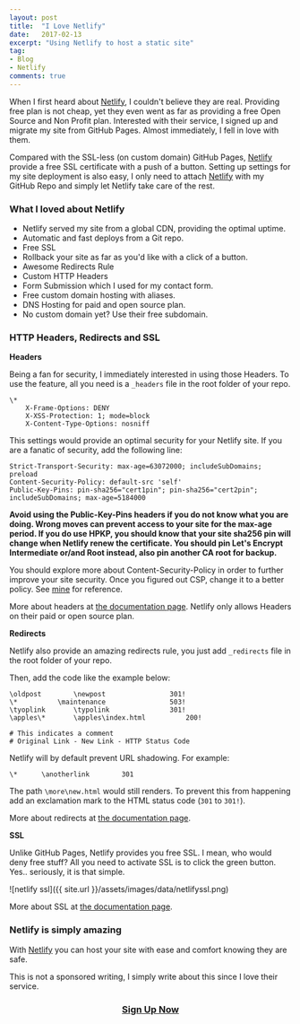 ```yaml
---
layout: post
title:  "I Love Netlify"
date:   2017-02-13
excerpt: "Using Netlify to host a static site"
tag:
- Blog
- Netlify
comments: true
---
```

When I first heard about <a href="https://www.netlify.com" target="_blank" rel="noopener nofollow noreferrer">Netlify</a>, I couldn't believe they are real. Providing free plan is not cheap, yet they even went as far as providing a free Open Source and Non Profit plan. Interested with their service, I signed up and migrate my site from GitHub Pages. Almost immediately, I fell in love with them.

Compared with the SSL-less (on custom domain) GitHub Pages, <a href="https://www.netlify.com" target="_blank" rel="noopener nofollow noreferrer">Netlify</a> provide a free SSL certificate with a push of a button. Setting up settings for my site deployment is also easy, I only need to attach <a href="https://www.netlify.com" target="_blank" rel="noopener nofollow noreferrer">Netlify</a> with my GitHub Repo and simply let Netlify take care of the rest.

### What I loved about Netlify

* Netlify served my site from a global CDN, providing the optimal uptime.
* Automatic and fast deploys from a Git repo.
* Free SSL
* Rollback your site as far as you'd like with a click of a button.
* Awesome Redirects Rule
* Custom HTTP Headers
* Form Submission which I used for my contact form.
* Free custom domain hosting with aliases.
* DNS Hosting for paid and open source plan.
* No custom domain yet? Use their free subdomain.

### HTTP Headers, Redirects and SSL

**Headers**

Being a fan for security, I immediately interested in using those Headers. To use the feature, all you need is a <code>_headers</code> file in the root folder of your repo.
```
\*
	X-Frame-Options: DENY
	X-XSS-Protection: 1; mode=block
	X-Content-Type-Options: nosniff
```
This settings would provide an optimal security for your Netlify site. If you are a fanatic of security, add the following line:
```
Strict-Transport-Security: max-age=63072000; includeSubDomains; preload
Content-Security-Policy: default-src 'self'
Public-Key-Pins: pin-sha256="cert1pin"; pin-sha256="cert2pin"; includeSubDomains; max-age=5184000
```

**Avoid using the Public-Key-Pins headers if you do not know what you are doing. Wrong moves can prevent access to your site for the max-age period. If you do use HPKP, you should know that your site sha256 pin will change when Netlify renew the certificate. You should pin Let's Encrypt Intermediate or/and Root instead, also pin another CA root for backup.**

You should explore more about Content-Security-Policy in order to further improve your site security. Once you figured out CSP, change it to a better policy. See <a href="https://github.com/tanto259/tanto259.github.io/blob/master/_headers" target="_blank" rel="noopener nofollow noreferrer">mine</a> for reference.

More about headers at <a href="https://www.netlify.com/docs/headers-and-basic-auth/" target="_blank" rel="noopener nofollow noreferrer">the documentation page</a>. Netlify only allows Headers on their paid or open source plan.

**Redirects**

Netlify also provide an amazing redirects rule, you just add <code>_redirects</code> file in the root folder of your repo.

Then, add the code like the example below:
```
\oldpost		\newpost				301!
\*			\maintenance				503!
\tyoplink		\typolink				301!
\apples\*		\apples\index.html			200!

# This indicates a comment
# Original Link - New Link - HTTP Status Code
```
Netlify will by default prevent URL shadowing. For example:
```
\*		\anotherlink		301
```
The path <code>\more\new.html</code> would still renders. To prevent this from happening add an exclamation mark to the HTML status code (<code>301</code> to <code>301!</code>).

More about redirects at <a href="https://www.netlify.com/docs/redirects/" target="_blank" rel="noopener nofollow noreferrer">the documentation page</a>.

**SSL**

Unlike GitHub Pages, Netlify provides you free SSL. I mean, who would deny free stuff? All you need to activate SSL is to click the green button. Yes.. seriously, it is that simple.

![netlify ssl]({{ site.url }}/assets/images/data/netlifyssl.png)

More about SSL at <a href="https://www.netlify.com/docs/ssl/" target="_blank" rel="noopener nofollow noreferrer">the documentation page</a>.

### Netlify is simply amazing

With <a href="https://www.netlify.com" target="_blank" rel="noopener nofollow noreferrer">Netlify</a> you can host your site with ease and comfort knowing they are safe.

This is not a sponsored writing, I simply write about this since I love their service. 

<center><h3><a href="https://app.netlify.com/signup" target="_blank" rel="noopener nofollow noreferrer">Sign Up Now</a></h3></center>
